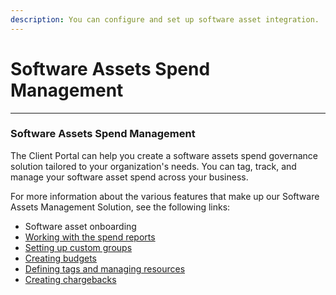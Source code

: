 ```yaml
---
description: You can configure and set up software asset integration.
---
```


# Software Assets Spend Management

***

### Software Assets Spend Management

The Client Portal can help you create a software assets spend governance solution tailored to your organization's needs. You can tag, track, and manage your software asset spend across your business.

For more information about the various features that make up our Software Assets Management Solution, see the following links:

* Software asset onboarding
* [Working with the spend reports](../analytics-and-reports/reports/spend-reports/)
* [Setting up custom groups](custom-groups/)
* [Creating budgets](budgets/working-with-budgets.md)
* [Defining tags and managing resources](tags-and-resources/defining-tags-and-managing-resources.md)
* [Creating chargebacks](chargebacks/working-with-chargebacks.md)
